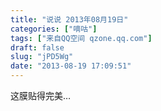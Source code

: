 ```yaml
---
title: "说说 2013年08月19日"
categories: ["嘀咕"]
tags: ["来自QQ空间 qzone.qq.com"]
draft: false
slug: "jPD5Wg"
date: "2013-08-19 17:09:51"
---
```


这膜贴得完美…
